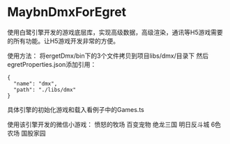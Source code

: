 # MaybnDmxForEgret
使用白鹭引擎开发的游戏底层库，实现高级数据，高级渲染，通讯等H5游戏需要的所有功能。让H5游戏开发非常的方便。

使用方法：
将ergetDmx/bin下的3个文件拷贝到项目libs/dmx/目录下
然后egretProperties.json添加引用：

    {
      "name": "dmx",
      "path": "./libs/dmx"
    }
	
具体引擎的初始化游戏和载入看例子中的Games.ts


使用该引擎开发的微信小游戏：
愤怒的牧场
百变宠物
绝龙三国
明日反斗城
6色农场
国股家园
